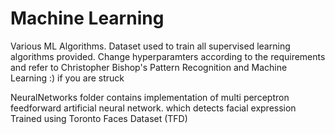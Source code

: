 # Machine Learning

Various ML Algorithms. 
Dataset used to train all supervised learning algorithms provided. Change hyperparamters according to the requirements and refer to Christopher Bishop's Pattern Recognition and Machine Learning :) if you are struck

NeuralNetworks folder contains implementation of multi perceptron feedforward artificial neural network. 
which detects facial expression Trained using Toronto Faces Dataset (TFD)
